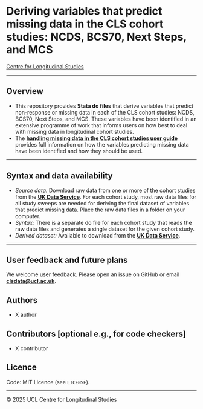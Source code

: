 # Deriving variables that predict missing data in the CLS cohort studies: NCDS, BCS70, Next Steps, and MCS

[Centre for Longitudinal Studies](https://cls.ucl.ac.uk/)

---

## Overview
- This repository provides **Stata do files** that derive variables that predict non-response or missing data in each of the CLS cohort studies: NCDS, BCS70, Next Steps, and MCS. These variables have been identified in an extensive programme of work that informs users on how best to deal with missing data in longitudinal cohort studies.
- The [**handling missing data in the CLS cohort studies user guide**](https://cls.ucl.ac.uk/wp-content/uploads/2020/04/Handling-Missing-Data-User-Guide-2024.pdf) provides full information on how the variables predicting missing data have been identified and how they should be used.

---

## Syntax and data availability

- *Source data:* Download raw data from one or more of the cohort studies from the [**UK Data Service**](https://ukdataservice.ac.uk/). For each cohort study, most raw data files for all study sweeps are needed for deriving the final dataset of variables that predict missing data. Place the raw data files in a folder on your computer.       
- *Syntax:* There is a separate do file for each cohort study that reads the raw data files and generates a single dataset for the given cohort study. 
- *Derived dataset:* Available to download from the [**UK Data Service**](https://beta.ukdataservice.ac.uk).

---

## User feedback and future plans

We welcome user feedback. Please open an issue on GitHub or email **clsdata@ucl.ac.uk**.

## Authors
- X author
 
## Contributors [optional e.g., for code checkers]

- X contributor

## Licence  
Code: MIT Licence (see `LICENSE`).

---

© 2025 UCL Centre for Longitudinal Studies
